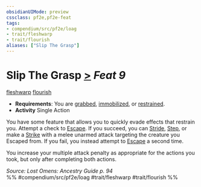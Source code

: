 ```yaml
---
obsidianUIMode: preview
cssclass: pf2e,pf2e-feat
tags:
- compendium/src/pf2e/loag
- trait/fleshwarp
- trait/flourish
aliases: ["Slip The Grasp"]
---
```

# Slip The Grasp  [>](rules/core-rulebook/chapter-9-playing-the-game.md#Actions "Single Action") *Feat 9*  
[fleshwarp](rules/traits/fleshwarp-loag.md)  [flourish](rules/traits/flourish.md)  

- **Requirements**: You are [grabbed](rules/conditions.md#Grabbed), [immobilized](rules/conditions.md#Immobilized), or [restrained](rules/conditions.md#Restrained).
- **Activity** Single Action

You have some feature that allows you to quickly evade effects that restrain you. Attempt a check to [Escape](rules/actions/escape.md). If you succeed, you can [Stride](rules/actions/stride.md), [Step](rules/actions/step.md), or make a [Strike](rules/actions/strike.md) with a melee unarmed attack targeting the creature you Escaped from. If you fail, you instead attempt to [Escape](rules/actions/escape.md) a second time.

You increase your multiple attack penalty as appropriate for the actions you took, but only after completing both actions.

*Source: Lost Omens: Ancestry Guide p. 94*  
%% #compendium/src/pf2e/loag #trait/fleshwarp #trait/flourish %%